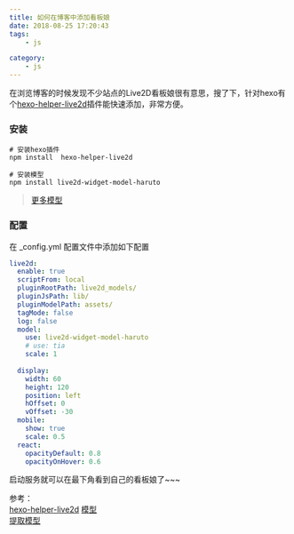 ```yaml
---
title: 如何在博客中添加看板娘
date: 2018-08-25 17:20:43
tags:
    - js

category: 
    - js
---
```

在浏览博客的时候发现不少站点的Live2D看板娘很有意思，搜了下，针对hexo有个[hexo-helper-live2d](https://github.com/EYHN/hexo-helper-live2d/blob/master/README.zh-CN.md)插件能快速添加，非常方便。

### 安装

```shell
# 安装hexo插件
npm install  hexo-helper-live2d

# 安装模型
npm install live2d-widget-model-haruto
```
> [更多模型](https://huaji8.top/post/live2d-plugin-2.0/)
### 配置
在 _config.yml 配置文件中添加如下配置

```yml
live2d:
  enable: true
  scriptFrom: local
  pluginRootPath: live2d_models/
  pluginJsPath: lib/
  pluginModelPath: assets/
  tagMode: false
  log: false
  model:
    use: live2d-widget-model-haruto
    # use: tia
    scale: 1
   
  display:
    width: 60
    height: 120
    position: left
    hOffset: 0
    vOffset: -30
  mobile:
    show: true
    scale: 0.5
  react:
    opacityDefault: 0.8
    opacityOnHover: 0.6
  ```

启动服务就可以在最下角看到自己的看板娘了~~~

参考：  
[hexo-helper-live2d](https://github.com/EYHN/hexo-helper-live2d/blob/master/README.zh-CN.md)
[模型](http://npmjs.com/package/live2d-widget-model-haruto)  
[提取模型](https://imjad.cn/archives/lab/add-dynamic-poster-girl-with-live2d-to-your-blog-01)
